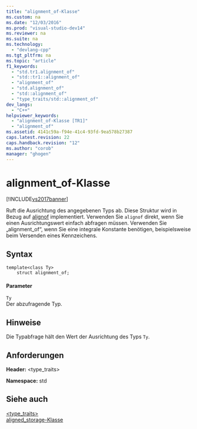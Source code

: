```yaml
---
title: "alignment_of-Klasse"
ms.custom: na
ms.date: "12/03/2016"
ms.prod: "visual-studio-dev14"
ms.reviewer: na
ms.suite: na
ms.technology: 
  - "devlang-cpp"
ms.tgt_pltfrm: na
ms.topic: "article"
f1_keywords: 
  - "std.tr1.alignment_of"
  - "std::tr1::alignment_of"
  - "alignment_of"
  - "std.alignment_of"
  - "std::alignment_of"
  - "type_traits/std::alignment_of"
dev_langs: 
  - "C++"
helpviewer_keywords: 
  - "alignment_of-Klasse [TR1]"
  - "alignment_of"
ms.assetid: 4141c59a-f94e-41c4-93fd-9ea578b27387
caps.latest.revision: 22
caps.handback.revision: "12"
ms.author: "corob"
manager: "ghogen"
---
```

# alignment_of-Klasse
[!INCLUDE[vs2017banner](../assembler/inline/includes/vs2017banner.md)]

Ruft die Ausrichtung des angegebenen Typs ab.  Diese Struktur wird in Bezug auf [alignof](../cpp/alignof-and-alignas-cpp.md) implementiert.  Verwenden Sie `alignof` direkt, wenn Sie einen Ausrichtungswert einfach abfragen müssen.  Verwenden Sie „alignment\_of“, wenn Sie eine integrale Konstante benötigen, beispielsweise beim Versenden eines Kennzeichens.  
  
## Syntax  
  
```  
template<class Ty>  
    struct alignment_of;  
```  
  
#### Parameter  
 `Ty`  
 Der abzufragende Typ.  
  
## Hinweise  
 Die Typabfrage hält den Wert der Ausrichtung des Typs `Ty`.  
  
## Anforderungen  
 **Header:** \<type\_traits\>  
  
 **Namespace:** std  
  
## Siehe auch  
 [\<type\_traits\>](../standard-library/type-traits.md)   
 [aligned\_storage\-Klasse](../standard-library/aligned-storage-class.md)